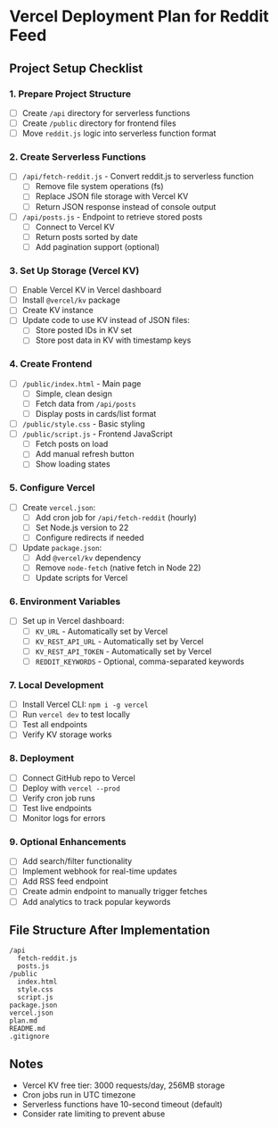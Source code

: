 # Vercel Deployment Plan for Reddit Feed

## Project Setup Checklist

### 1. Prepare Project Structure
- [ ] Create `/api` directory for serverless functions
- [ ] Create `/public` directory for frontend files
- [ ] Move `reddit.js` logic into serverless function format

### 2. Create Serverless Functions
- [ ] `/api/fetch-reddit.js` - Convert reddit.js to serverless function
  - [ ] Remove file system operations (fs)
  - [ ] Replace JSON file storage with Vercel KV
  - [ ] Return JSON response instead of console output
- [ ] `/api/posts.js` - Endpoint to retrieve stored posts
  - [ ] Connect to Vercel KV
  - [ ] Return posts sorted by date
  - [ ] Add pagination support (optional)

### 3. Set Up Storage (Vercel KV)
- [ ] Enable Vercel KV in Vercel dashboard
- [ ] Install `@vercel/kv` package
- [ ] Create KV instance
- [ ] Update code to use KV instead of JSON files:
  - [ ] Store posted IDs in KV set
  - [ ] Store post data in KV with timestamp keys

### 4. Create Frontend
- [ ] `/public/index.html` - Main page
  - [ ] Simple, clean design
  - [ ] Fetch data from `/api/posts`
  - [ ] Display posts in cards/list format
- [ ] `/public/style.css` - Basic styling
- [ ] `/public/script.js` - Frontend JavaScript
  - [ ] Fetch posts on load
  - [ ] Add manual refresh button
  - [ ] Show loading states

### 5. Configure Vercel
- [ ] Create `vercel.json`:
  - [ ] Add cron job for `/api/fetch-reddit` (hourly)
  - [ ] Set Node.js version to 22
  - [ ] Configure redirects if needed
- [ ] Update `package.json`:
  - [ ] Add `@vercel/kv` dependency
  - [ ] Remove `node-fetch` (native fetch in Node 22)
  - [ ] Update scripts for Vercel

### 6. Environment Variables
- [ ] Set up in Vercel dashboard:
  - [ ] `KV_URL` - Automatically set by Vercel
  - [ ] `KV_REST_API_URL` - Automatically set by Vercel
  - [ ] `KV_REST_API_TOKEN` - Automatically set by Vercel
  - [ ] `REDDIT_KEYWORDS` - Optional, comma-separated keywords

### 7. Local Development
- [ ] Install Vercel CLI: `npm i -g vercel`
- [ ] Run `vercel dev` to test locally
- [ ] Test all endpoints
- [ ] Verify KV storage works

### 8. Deployment
- [ ] Connect GitHub repo to Vercel
- [ ] Deploy with `vercel --prod`
- [ ] Verify cron job runs
- [ ] Test live endpoints
- [ ] Monitor logs for errors

### 9. Optional Enhancements
- [ ] Add search/filter functionality
- [ ] Implement webhook for real-time updates
- [ ] Add RSS feed endpoint
- [ ] Create admin endpoint to manually trigger fetches
- [ ] Add analytics to track popular keywords

## File Structure After Implementation
```
/api
  fetch-reddit.js
  posts.js
/public
  index.html
  style.css
  script.js
package.json
vercel.json
plan.md
README.md
.gitignore
```

## Notes
- Vercel KV free tier: 3000 requests/day, 256MB storage
- Cron jobs run in UTC timezone
- Serverless functions have 10-second timeout (default)
- Consider rate limiting to prevent abuse
